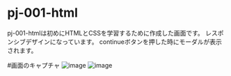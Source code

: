 # pj-001-html
pj-001-htmlは初めにHTMLとCSSを学習するために作成した画面です。
レスポンシブデザインになっています。
continueボタンを押した時にモーダルが表示されます。

#画面のキャプチャ
![image](https://user-images.githubusercontent.com/64944011/99471844-c7d85000-298a-11eb-9ffb-d035b98e9c1d.png)
![image](https://user-images.githubusercontent.com/64944011/99471882-dc1c4d00-298a-11eb-821e-98f83c62440b.png)

